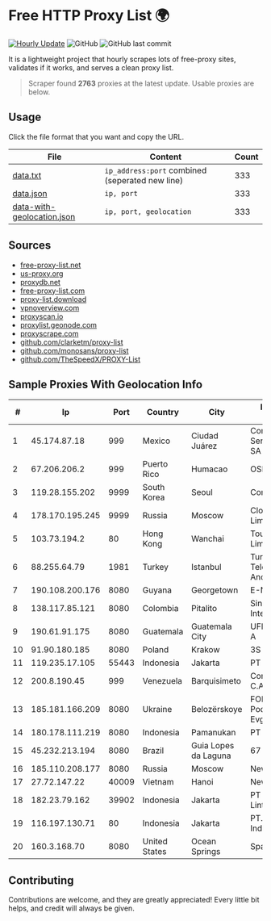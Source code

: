 
# Free HTTP Proxy List 🌍

[![Hourly Update](https://github.com/mertguvencli/http-proxy-list/actions/workflows/main.yml/badge.svg?branch=main)](https://github.com/mertguvencli/http-proxy-list/actions/workflows/main.yml)
![GitHub](https://img.shields.io/github/license/mertguvencli/http-proxy-list)
![GitHub last commit](https://img.shields.io/github/last-commit/mertguvencli/http-proxy-list)

It is a lightweight project that hourly scrapes lots of free-proxy sites, validates if it works, and serves a clean proxy list.


> Scraper found **2763** proxies at the latest update. Usable proxies are below.

## Usage

Click the file format that you want and copy the URL.


|File|Content|Count|
|----|-------|-----|
|[data.txt](https://raw.githubusercontent.com/mertguvencli/http-proxy-list/main/proxy-list/data.txt)|`ip_address:port` combined (seperated new line)|333|
|[data.json](https://raw.githubusercontent.com/mertguvencli/http-proxy-list/main/proxy-list/data.json)|`ip, port`|333|
|[data-with-geolocation.json](https://raw.githubusercontent.com/mertguvencli/http-proxy-list/main/proxy-list/data-with-geolocation.json)|`ip, port, geolocation`|333|

## Sources

* [free-proxy-list.net](https://free-proxy-list.net)
* [us-proxy.org](https://www.us-proxy.org)
* [proxydb.net](http://proxydb.net)
* [free-proxy-list.com](https://free-proxy-list.com/?page=&port=&type%5B%5D=http&type%5B%5D=https&up_time=0&search=Search)
* [proxy-list.download](https://www.proxy-list.download/HTTP)
* [vpnoverview.com](https://vpnoverview.com/privacy/anonymous-browsing/free-proxy-servers)
* [proxyscan.io](https://www.proxyscan.io)
* [proxylist.geonode.com](https://proxylist.geonode.com/api/proxy-list?limit=300&page=1&sort_by=lastChecked&sort_type=desc&protocols=http,https)
* [proxyscrape.com](https://api.proxyscrape.com/v2/?request=displayproxies&protocol=http&timeout=10000&country=all&ssl=all&anonymity=all)
* [github.com/clarketm/proxy-list](https://raw.githubusercontent.com/clarketm/proxy-list/master/proxy-list-raw.txt)
* [github.com/monosans/proxy-list](https://raw.githubusercontent.com/monosans/proxy-list/main/proxies/http.txt)
* [github.com/TheSpeedX/PROXY-List](https://raw.githubusercontent.com/TheSpeedX/PROXY-List/master/http.txt)


## Sample Proxies With Geolocation Info

|#|Ip|Port|Country|City|Internet Service Provider|
|-|--|----|-------|----|-------------------------|
|1|45.174.87.18|999|Mexico|Ciudad Juárez|Computadoras y Servicios Especiales SA de CV|
|2|67.206.206.2|999|Puerto Rico|Humacao|OSNET Wireless|
|3|119.28.155.202|9999|South Korea|Seoul|ComsenzNet|
|4|178.170.195.245|9999|Russia|Moscow|Cloud technology Limited (Ltd.)|
|5|103.73.194.2|80|Hong Kong|Wanchai|TouchPal HK Co., Limited|
|6|88.255.64.79|1981|Turkey|Istanbul|Turk Telekomunikasyon Anonim Sirketi|
|7|190.108.200.176|8080|Guyana|Georgetown|E-Networks Inc.|
|8|138.117.85.121|8080|Colombia|Pitalito|Sinergy Soluciones Integrales|
|9|190.61.91.175|8080|Guatemala|Guatemala City|UFINET Guatemala S. A|
|10|91.90.180.185|8080|Poland|Krakow|3S S.A. LIR|
|11|119.235.17.105|55443|Indonesia|Jakarta|PT Inet Global Indo|
|12|200.8.190.45|999|Venezuela|Barquisimeto|Corporación Telemic C.A.|
|13|185.181.166.209|8080|Ukraine|Belozërskoye|FOP Vitaly Podkhalyuzin Evgenyevich|
|14|180.178.111.219|8080|Indonesia|Pamanukan|PT Hipernet Indodata|
|15|45.232.213.194|8080|Brazil|Guia Lopes da Laguna|67 TELECOM|
|16|185.110.208.177|8080|Russia|Moscow|New Line|
|17|27.72.147.22|40009|Vietnam|Hanoi|Newass2011xDSLHN|
|18|182.23.79.162|39902|Indonesia|Jakarta|PT Aplikanusa Lintasarta|
|19|116.197.130.71|80|Indonesia|Jakarta|PT. Fiber Networks Indonesia|
|20|160.3.168.70|8080|United States|Ocean Springs|Sparklight|



## Contributing

Contributions are welcome, and they are greatly appreciated! Every
little bit helps, and credit will always be given.

